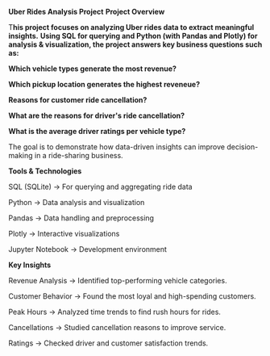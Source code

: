 **Uber Rides Analysis Project**
**Project Overview**

T**his project focuses on analyzing Uber rides data to extract meaningful insights.**
**Using SQL for querying and Python (with Pandas and Plotly) for analysis & visualization, the project answers key business questions such as:**

**Which vehicle types generate the most revenue?**

**Which pickup location generates the highest reveneue?**

**Reasons for customer ride cancellation?**

**What are the reasons for driver's ride cancellation?**

**What is the average driver ratings per vehicle type?**

The goal is to demonstrate how data-driven insights can improve decision-making in a ride-sharing business.

**Tools & Technologies**

SQL (SQLite) → For querying and aggregating ride data

Python → Data analysis and visualization

Pandas → Data handling and preprocessing

Plotly → Interactive  visualizations

Jupyter Notebook → Development environment

**Key Insights**

Revenue Analysis → Identified top-performing vehicle categories.

Customer Behavior → Found the most loyal and high-spending customers.

Peak Hours → Analyzed time trends to find rush hours for rides.

Cancellations → Studied cancellation reasons to improve service.

Ratings → Checked driver and customer satisfaction trends.
